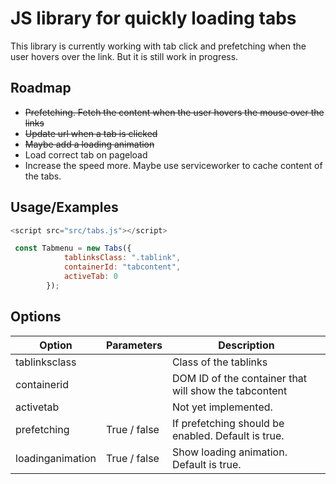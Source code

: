 
# JS library for quickly loading tabs
This library is currently working with tab click and prefetching when the user hovers over the link.
But it is still work in progress.


## Roadmap
- ~~Prefetching. Fetch the content when the user hovers the mouse over the links~~
- ~~Update url when a tab is clicked~~
- ~~Maybe add a loading animation~~
- Load correct tab on pageload
- Increase the speed more. Maybe use serviceworker to cache content of the tabs.


## Usage/Examples

```javascript
<script src="src/tabs.js"></script>

 const Tabmenu = new Tabs({
            tablinksClass: ".tablink",
            containerId: "tabcontent",
            activeTab: 0
        });
```

## Options

| Option        | Parameters   | Description                                           |
|---------------|--------------|-------------------------------------------------------|
| tablinksclass |              | Class of the tablinks                                 |
| containerid   |              | DOM ID of the container that will show the tabcontent |
| activetab     |              | Not yet implemented.                                  |
| prefetching   | True / false | If prefetching should be enabled. Default is true.    |
| loadinganimation   | True / false | Show loading animation. Default is true.    |
